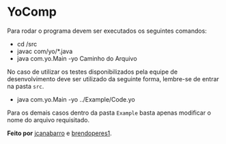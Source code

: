# YoComp

Para rodar o programa devem ser executados os seguintes comandos:

* cd /src
* javac com/yo/*.java
* java com.yo.Main -yo Caminho do Arquivo

No caso de utilizar os testes disponibilizados pela equipe de desenvolvimento deve ser utilizado da seguinte forma, lembre-se de entrar na pasta `src`.

*	java com.yo.Main -yo ../Example/Code.yo

Para os demais casos dentro da pasta `Example` basta apenas modificar o nome do arquivo requisitado.


**Feito por** [jcanabarro] e [brendoperes1].

[jcanabarro]: https://github.com/jcanabarro
[brendoperes1]: https://github.com/brendoperes1
